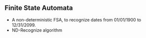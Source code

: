 ## Finite State Automata

- A non-deterministic FSA, to recognize dates from 01/01/1900 to 12/31/2099.
- ND-Recognize algorithm